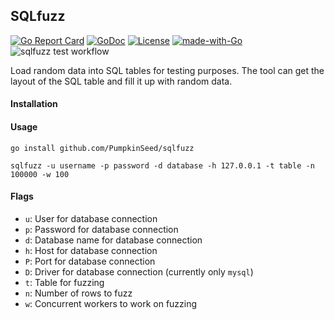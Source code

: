 ## SQLfuzz

[![Go Report Card](https://goreportcard.com/badge/github.com/PumpkinSeed/sqlfuzz)](https://goreportcard.com/report/github.com/PumpkinSeed/sqlfuzz) [![GoDoc](https://godoc.org/github.com/PumpkinSeed/sqlfuzz?status.svg)](https://godoc.org/github.com/PumpkinSeed/sqlfuzz) [![License](https://img.shields.io/badge/License-Apache%202.0-blue.svg)](https://opensource.org/licenses/Apache-2.0) [![made-with-Go](https://img.shields.io/badge/Made%20with-Go-1f425f.svg)](http://golang.org) ![sqlfuzz test workflow](https://github.com/PumpkinSeed/sqlfuzz/actions/workflows/test.yml/badge.svg)

Load random data into SQL tables for testing purposes. The tool can get the layout of the SQL table and fill it up with random data. 

#### Installation



#### Usage

```
go install github.com/PumpkinSeed/sqlfuzz
```

```
sqlfuzz -u username -p password -d database -h 127.0.0.1 -t table -n 100000 -w 100
```

#### Flags

- `u`: User for database connection
- `p`: Password for database connection
- `d`: Database name for database connection
- `h`: Host for database connection
- `P`: Port for database connection
- `D`: Driver for database connection (currently only `mysql`)
- `t`: Table for fuzzing
- `n`: Number of rows to fuzz
- `w`: Concurrent workers to work on fuzzing